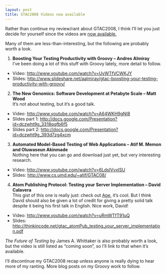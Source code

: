```yaml
--- 
layout: post
title: GTAC2008 Videos now available
---
```

Rather than continue my review/rant about GTAC2008, I think I&#8217;ll let you just decide for yourself since the videos are <a href="http://googletesting.blogspot.com/2008/12/posted-by-lydia-ash-gtac-conference.html">now available.</a>

Many of them are less-than-interesting, but the following are probably worth a look.

1. **Boosting Your Testing Productivity with Groovy &#8211; Andres Almiray**<br />
  I&#8217;ve been doing a lot of this stuff with Groovy lately, more detail to follow.
  * Video: <a href="http://www.youtube.com/watch?v=UvWTfVCWKJY">http://www.youtube.com/watch?v=UvWTfVCWKJY</a>
  * Slides: <a href="http://www.slideshare.net/aalmiray/gtac-boosting-your-testing-productivity-with-groovy/">http://www.slideshare.net/aalmiray/gtac-boosting-your-testing-productivity-with-groovy/</a>

2. **The New Genomics: Software Development at Petabyte Scale &#8211; Matt Wood**<br />It&#8217;s not about testing, but it&#8217;s a good talk.
  * Video: <a href="http://www.youtube.com/watch?v=A64WKH9gNI8">http://www.youtube.com/watch?v=A64WKH9gNI8</a>
  * Slides part 1: <a href="http://docs.google.com/Presentation?id=dczwht9g_3318qqfb6f5">http://docs.google.com/Presentation?id=dczwht9g_3318qqfb6f5</a>
  * Slides part 2: <a href="http://docs.google.com/Presentation?id=dczwht9g_393d7zg4xcm">http://docs.google.com/Presentation?id=dczwht9g_393d7zg4xcm</a>

3. **Automated Model-Based Testing of Web Applications &#8211; Atif M. Memon and Oluwaseun Akinmade**<br />Nothing here that you can go and download just yet, but very interesting research.
  * Video: <a href="http://www.youtube.com/watch?v=6LdsIVvxISU">http://www.youtube.com/watch?v=6LdsIVvxISU</a>
  * Slides: <a href="http://www.cs.umd.edu/~atif/GTAC08/">http://www.cs.umd.edu/~atif/GTAC08/</a>

4. **Atom Publishing Protocol: Testing your Server Implementation &#8211; David Calavera**<br />This gist of this one is really just: check out <a href="http://www.tbray.org/ape/">Ape</a>, it&#8217;s cool. But I think David should also be given a lot of credit for giving a pretty solid talk despite it being his first talk in English. Nice work, David!
  * Video: <a href="http://www.youtube.com/watch?v=uRmWTfT91uQ">http://www.youtube.com/watch?v=uRmWTfT91uQ</a>
  * Slides: <a href="http://thinkincode.net/gtac_atomPub_testing_your_server_implementation.pdf">http://thinkincode.net/gtac_atomPub_testing_your_server_implementation.pdf</a>

*The Future of Testing* by James A. Whittaker is also probably worth a look, but the video is still listed as &#8220;coming soon&#8221;, so I&#8217;ll link to that when it&#8217;s available.

I&#8217;ll discontinue my GTAC2008 recap unless anyone is really dying to hear more of my ranting. More blog posts on my Groovy work to follow.
